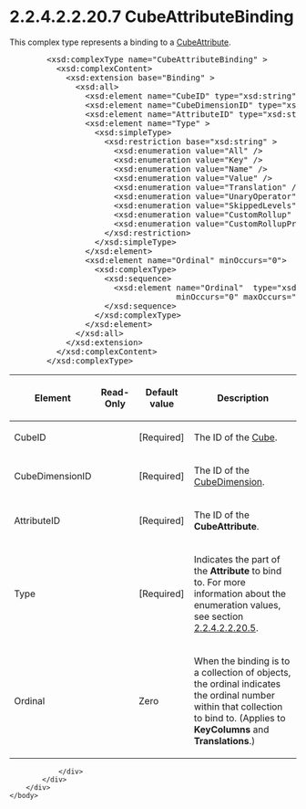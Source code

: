<html dir="LTR" xmlns:mshelp="http://msdn.microsoft.com/mshelp" xmlns:ddue="http://ddue.schemas.microsoft.com/authoring/2003/5" xmlns:xlink="http://www.w3.org/1999/xlink" xmlns:tool="http://www.microsoft.com/tooltip">
    <head>
        <meta http-equiv="Content-Type" content="text/html; CHARSET=utf-8"></meta>
        <meta name="save" content="history"></meta>
        <title>2.2.4.2.2.20.7 CubeAttributeBinding</title>
        <xml>
            <mshelp:toctitle title="2.2.4.2.2.20.7 CubeAttributeBinding"></mshelp:toctitle>
            <mshelp:rltitle title="[MS-SSAS]: CubeAttributeBinding"></mshelp:rltitle>
            <mshelp:keyword index="A" term="48a19ba0-7353-4ccd-868f-a6a5949c8d03"></mshelp:keyword>
            <mshelp:attr name="DCSext.ContentType" value="open specification"></mshelp:attr>
            <mshelp:attr name="AssetID" value="48a19ba0-7353-4ccd-868f-a6a5949c8d03"></mshelp:attr>
            <mshelp:attr name="TopicType" value="kbRef"></mshelp:attr>
            <mshelp:attr name="DCSext.Title" value="[MS-SSAS]: CubeAttributeBinding" />
        </xml>
    </head>
    <body>
        <div id="header">
            <h1 class="heading">2.2.4.2.2.20.7 CubeAttributeBinding</h1>
        </div>
        <div id="mainSection">
            <div id="mainBody">
                <div id="allHistory" class="saveHistory"></div>
                <div id="sectionSection0" class="section" name="collapseableSection">
                    

<p>This complex type represents a binding to a <a href="021d907e-256d-4341-a10b-e13bf9af2523.htm">CubeAttribute</a>.</p>

<dl>
<dd>
<div><pre>   &lt;xsd:complexType name=&quot;CubeAttributeBinding&quot; &gt;
     &lt;xsd:complexContent&gt;
       &lt;xsd:extension base=&quot;Binding&quot; &gt;
         &lt;xsd:all&gt;
           &lt;xsd:element name=&quot;CubeID&quot; type=&quot;xsd:string&quot;/&gt;
           &lt;xsd:element name=&quot;CubeDimensionID&quot; type=&quot;xsd:string&quot;/&gt;
           &lt;xsd:element name=&quot;AttributeID&quot; type=&quot;xsd:string&quot;/&gt;
           &lt;xsd:element name=&quot;Type&quot; &gt;
             &lt;xsd:simpleType&gt;
               &lt;xsd:restriction base=&quot;xsd:string&quot; &gt;
                 &lt;xsd:enumeration value=&quot;All&quot; /&gt;
                 &lt;xsd:enumeration value=&quot;Key&quot; /&gt;
                 &lt;xsd:enumeration value=&quot;Name&quot; /&gt;
                 &lt;xsd:enumeration value=&quot;Value&quot; /&gt;
                 &lt;xsd:enumeration value=&quot;Translation&quot; /&gt;
                 &lt;xsd:enumeration value=&quot;UnaryOperator&quot; /&gt;
                 &lt;xsd:enumeration value=&quot;SkippedLevels&quot; /&gt;
                 &lt;xsd:enumeration value=&quot;CustomRollup&quot; /&gt;
                 &lt;xsd:enumeration value=&quot;CustomRollupProperties&quot; /&gt;
               &lt;/xsd:restriction&gt;
             &lt;/xsd:simpleType&gt;
           &lt;/xsd:element&gt;
           &lt;xsd:element name=&quot;Ordinal&quot; minOccurs=&quot;0&quot;&gt;
             &lt;xsd:complexType&gt;
               &lt;xsd:sequence&gt;
                 &lt;xsd:element name=&quot;Ordinal&quot;  type=&quot;xsd:integer&quot;
                              minOccurs=&quot;0&quot; maxOccurs=&quot;unbounded&quot;/&gt;
               &lt;/xsd:sequence&gt;
             &lt;/xsd:complexType&gt;
           &lt;/xsd:element&gt;
         &lt;/xsd:all&gt;
       &lt;/xsd:extension&gt;
     &lt;/xsd:complexContent&gt;
   &lt;/xsd:complexType&gt;
</pre></div>
</dd></dl>

<table>
 <thead>
  <tr>
   <th>
   <p>Element</p>
   </th>
   <th>
   <p>Read-Only</p>
   </th>
   <th>
   <p>Default value</p>
   </th>
   <th>
   <p>Description</p>
   </th>
  </tr>
 </thead>
 <tr>
  <td>
  <p>CubeID</p>
  </td>
  <td>
  <p> </p>
  </td>
  <td>
  <p>[Required]</p>
  </td>
  <td>
  <p>The ID of the <a href="d40a289e-e3a8-488b-b0ce-bd388acf1807.htm">Cube</a>.</p>
  </td>
 </tr>
 <tr>
  <td>
  <p>CubeDimensionID</p>
  </td>
  <td>
  <p> </p>
  </td>
  <td>
  <p>[Required]</p>
  </td>
  <td>
  <p>The ID of the <a href="7b4ec273-230d-4558-801f-3e7dff015ddc.htm">CubeDimension</a>.</p>
  </td>
 </tr>
 <tr>
  <td>
  <p>AttributeID</p>
  </td>
  <td>
  <p> </p>
  </td>
  <td>
  <p>[Required]</p>
  </td>
  <td>
  <p>The ID of the <b>CubeAttribute</b>.</p>
  </td>
 </tr>
 <tr>
  <td>
  <p>Type</p>
  </td>
  <td>
  <p> </p>
  </td>
  <td>
  <p>[Required]</p>
  </td>
  <td>
  <p>Indicates the part of the <b>Attribute</b> to bind to.
  For more information about the enumeration values, see section <a href="d462bb90-a5cc-40a5-8486-1716e8442ed2.htm">2.2.4.2.2.20.5</a>.</p>
  </td>
 </tr>
 <tr>
  <td>
  <p>Ordinal</p>
  </td>
  <td>
  <p> </p>
  </td>
  <td>
  <p>Zero</p>
  </td>
  <td>
  <p>When the binding is to a collection of objects, the
  ordinal indicates the ordinal number within that collection to bind to.
  (Applies to <b>KeyColumns</b> and <b>Translations</b>.)</p>
  </td>
 </tr>
</table>

<p> </p>


                </div>
            </div>
        </div>
    </body>
</html>